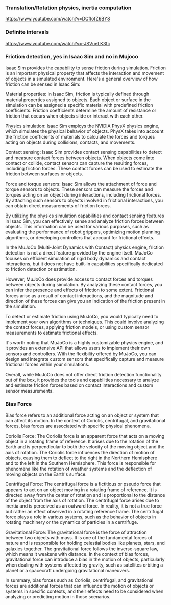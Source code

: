 ### Translation/Rotation physics, inertia computation

https://www.youtube.com/watch?v=DCfIofZ6BY8

### Definite intervals

https://www.youtube.com/watch?v=-JSVueLK3fc

### Friction detection, yes in Isaac Sim and no in Mujoco

Isaac Sim provides the capability to sense friction during simulation. Friction is an important physical property that affects the interaction and movement of objects in a simulated environment. Here's a general overview of how friction can be sensed in Isaac Sim:

Material properties: In Isaac Sim, friction is typically defined through material properties assigned to objects. Each object or surface in the simulation can be assigned a specific material with predefined friction coefficients. Friction coefficients determine the amount of resistance or friction that occurs when objects slide or interact with each other.

Physics simulation: Isaac Sim employs the NVIDIA PhysX physics engine, which simulates the physical behavior of objects. PhysX takes into account the friction coefficients of materials to calculate the forces and torques acting on objects during collisions, contacts, and movements.

Contact sensing: Isaac Sim provides contact sensing capabilities to detect and measure contact forces between objects. When objects come into contact or collide, contact sensors can capture the resulting forces, including friction forces. These contact forces can be used to estimate the friction between surfaces or objects.

Force and torque sensors: Isaac Sim allows the attachment of force and torque sensors to objects. These sensors can measure the forces and torques acting on an object during interactions, including frictional forces. By attaching such sensors to objects involved in frictional interactions, you can obtain direct measurements of friction forces.

By utilizing the physics simulation capabilities and contact sensing features in Isaac Sim, you can effectively sense and analyze friction forces between objects. This information can be used for various purposes, such as evaluating the performance of robot grippers, optimizing motion planning algorithms, or developing controllers that account for frictional effects.

In the MuJoCo (Multi-Joint Dynamics with Contact) physics engine, friction detection is not a direct feature provided by the engine itself. MuJoCo focuses on efficient simulation of rigid body dynamics and contact interactions, but it does not have built-in capabilities specifically dedicated to friction detection or estimation.

However, MuJoCo does provide access to contact forces and torques between objects during simulation. By analyzing these contact forces, you can infer the presence and effects of friction to some extent. Frictional forces arise as a result of contact interactions, and the magnitude and direction of these forces can give you an indication of the friction present in the simulation.

To detect or estimate friction using MuJoCo, you would typically need to implement your own algorithms or techniques. This could involve analyzing the contact forces, applying friction models, or using custom sensor measurements to estimate frictional effects.

It's worth noting that MuJoCo is a highly customizable physics engine, and it provides an extensive API that allows users to implement their own sensors and controllers. With the flexibility offered by MuJoCo, you can design and integrate custom sensors that specifically capture and measure frictional forces within your simulations.

Overall, while MuJoCo does not offer direct friction detection functionality out of the box, it provides the tools and capabilities necessary to analyze and estimate friction forces based on contact interactions and custom sensor measurements.

### Bias Force

Bias force refers to an additional force acting on an object or system that can affect its motion. In the context of Coriolis, centrifugal, and gravitational forces, bias forces are associated with specific physical phenomena.

Coriolis Force: The Coriolis force is an apparent force that acts on a moving object in a rotating frame of reference. It arises due to the rotation of the Earth and is perpendicular to both the velocity of the moving object and the axis of rotation. The Coriolis force influences the direction of motion of objects, causing them to deflect to the right in the Northern Hemisphere and to the left in the Southern Hemisphere. This force is responsible for phenomena like the rotation of weather systems and the deflection of moving objects on the Earth's surface.

Centrifugal Force: The centrifugal force is a fictitious or pseudo force that appears to act on an object moving in a rotating frame of reference. It is directed away from the center of rotation and is proportional to the distance of the object from the axis of rotation. The centrifugal force arises due to inertia and is perceived as an outward force. In reality, it is not a true force but rather an effect observed in a rotating reference frame. The centrifugal force plays a role in various systems, such as the behavior of objects in rotating machinery or the dynamics of particles in a centrifuge.

Gravitational Force: The gravitational force is the force of attraction between two objects with mass. It is one of the fundamental forces of nature and is responsible for holding celestial bodies like planets, stars, and galaxies together. The gravitational force follows the inverse-square law, which means it weakens with distance. In the context of bias forces, gravitational force can introduce a bias in the motion of objects, particularly when dealing with systems affected by gravity, such as satellites orbiting a planet or a spacecraft undergoing gravitational maneuvers.

In summary, bias forces such as Coriolis, centrifugal, and gravitational forces are additional forces that can influence the motion of objects or systems in specific contexts, and their effects need to be considered when analyzing or predicting motion in those scenarios.

